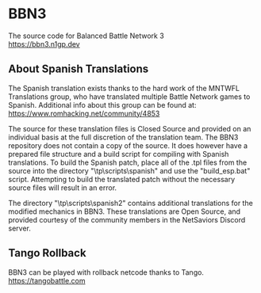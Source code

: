 # BBN3
The source code for Balanced Battle Network 3  
https://bbn3.n1gp.dev  

## About Spanish Translations
The Spanish translation exists thanks to the hard work of the MNTWFL Translations group, who have translated multiple Battle Network games to Spanish. Additional info about this group can be found at:  
https://www.romhacking.net/community/4853

The source for these translation files is Closed Source and provided on an individual basis at the full discretion of the translation team. The BBN3 repository does not contain a copy of the source. It does however have a prepared file structure and a build script for compiling with Spanish translations. To build the Spanish patch, place all of the .tpl files from the source into the directory "\tp\scripts\spanish\" and use the "build_esp.bat" script. Attempting to build the translated patch without the necessary source files will result in an error.

The directory "\tp\scripts\spanish2\" contains additional translations for the modified mechanics in BBN3. These translations are Open Source, and provided courtesy of the community members in the NetSaviors Discord server.


## Tango Rollback
BBN3 can be played with rollback netcode thanks to Tango.  
https://tangobattle.com  

